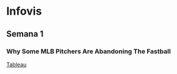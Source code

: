 # Infovis
## Semana 1
### Why Some MLB Pitchers Are Abandoning The Fastball

[Tableau](https://github.com/ramirovozzi/infovis/blob/main/s1/tableau.html)
